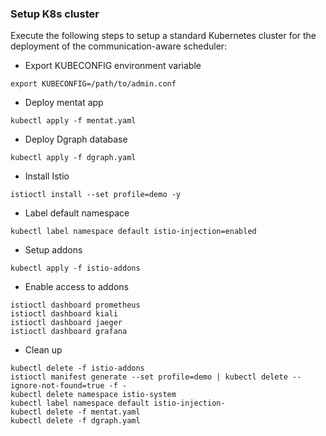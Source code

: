 ### Setup K8s cluster

Execute the following steps to setup a standard Kubernetes cluster for the deployment of the communication-aware scheduler:

- Export KUBECONFIG environment variable
```
export KUBECONFIG=/path/to/admin.conf
```

- Deploy mentat app
```
kubectl apply -f mentat.yaml
```

- Deploy Dgraph database
```
kubectl apply -f dgraph.yaml
```

- Install Istio
```
istioctl install --set profile=demo -y
```

- Label default namespace
```
kubectl label namespace default istio-injection=enabled
```

- Setup addons
```
kubectl apply -f istio-addons
```

- Enable access to addons
```
istioctl dashboard prometheus
istioctl dashboard kiali
istioctl dashboard jaeger
istioctl dashboard grafana
```

- Clean up
```
kubectl delete -f istio-addons
istioctl manifest generate --set profile=demo | kubectl delete --ignore-not-found=true -f -
kubectl delete namespace istio-system
kubectl label namespace default istio-injection-
kubectl delete -f mentat.yaml
kubectl delete -f dgraph.yaml
```
